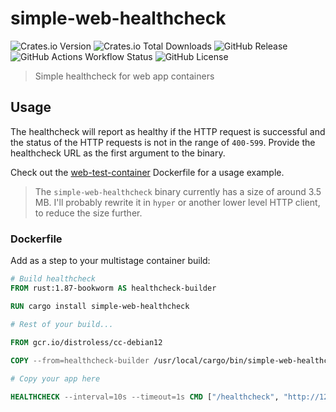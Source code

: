 # simple-web-healthcheck

![Crates.io Version](https://img.shields.io/crates/v/simple-web-healthcheck?style=for-the-badge)
![Crates.io Total Downloads](https://img.shields.io/crates/d/simple-web-healthcheck?style=for-the-badge)
![GitHub Release](https://img.shields.io/github/v/release/data5tream/simple-web-healthcheck-rs?label=GitHub&style=for-the-badge)
![GitHub Actions Workflow Status](https://img.shields.io/github/actions/workflow/status/data5tream/simple-web-healthcheck-rs/lint.yml?label=clippy&style=for-the-badge)
![GitHub License](https://img.shields.io/github/license/data5tream/simple-web-healthcheck-rs?style=for-the-badge&color=blue)

> Simple healthcheck for web app containers

## Usage

The healthcheck will report as healthy if the HTTP request is successful and the status of the HTTP requests is not in
the range of `400-599`. Provide the healthcheck URL as the first argument to the binary.

Check out the [web-test-container](https://github.com/Data5tream/web-test-container) Dockerfile for a usage example.

> The `simple-web-healthcheck` binary currently has a size of around 3.5 MB. I'll probably rewrite it in `hyper` or
> another lower level HTTP client, to reduce the size further.

### Dockerfile

Add as a step to your multistage container build:

```dockerfile
# Build healthcheck
FROM rust:1.87-bookworm AS healthcheck-builder

RUN cargo install simple-web-healthcheck

# Rest of your build...
    
FROM gcr.io/distroless/cc-debian12

COPY --from=healthcheck-builder /usr/local/cargo/bin/simple-web-healthcheck /healthcheck

# Copy your app here

HEALTHCHECK --interval=10s --timeout=1s CMD ["/healthcheck", "http://127.0.0.1:8080"]
```
